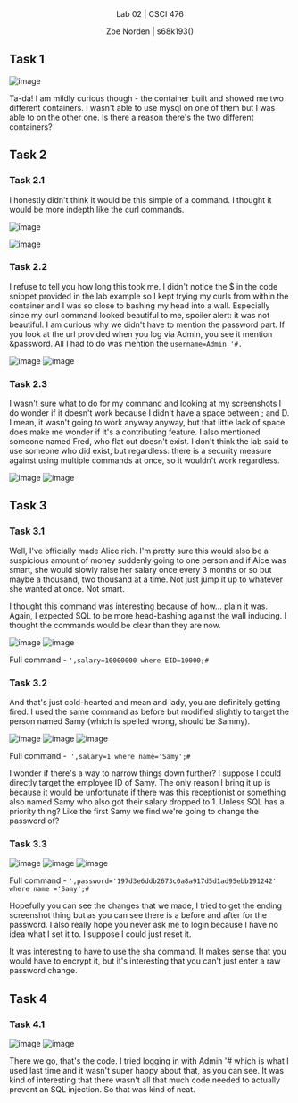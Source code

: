 
<div align="center">Lab 02 | CSCI 476
  
Zoe Norden | s68k193() 
</div>

## Task 1

![image](https://github.com/znorden17/csci-476-594-spring2021-private/blob/main/lab04/screenshots/task1.png)

Ta-da! I am mildly curious though - the container built and showed me two different containers. I wasn't able to use mysql on one of them but I was able to on the other one. Is there a reason there's the two different containers? 


## Task 2


### Task 2.1

I honestly didn't think it would be this simple of a command. I thought it would be more indepth like the curl commands. 

![image](https://github.com/znorden17/csci-476-594-spring2021-private/blob/main/lab04/screenshots/task2.1.1.png)

![image](https://github.com/znorden17/csci-476-594-spring2021-private/blob/main/lab04/screenshots/task2.1.2.png)

### Task 2.2

I refuse to tell you how long this took me. I didn't notice the $ in the code snippet provided in the lab example so I kept trying my curls from within the container and I was so close to bashing my head into a wall. Especially since my curl command looked beautiful to me, spoiler alert: it was not beautiful. I am curious why we didn't have to mention the password part. If you look at the url provided when you log via Admin, you see it mention &password. All I had to do was mention the `username=Admin '#.` 

![image](https://github.com/znorden17/csci-476-594-spring2021-private/blob/main/lab04/screenshots/task2.2.1.png)
![image](https://github.com/znorden17/csci-476-594-spring2021-private/blob/main/lab04/screenshots/task2.2.2.png)

### Task 2.3

I wasn't sure what to do for my command and looking at my screenshots I do wonder if it doesn't work because I didn't have a space between ; and D. I mean, it wasn't going to work anyway anyway, but that little lack of space does make me wonder if it's a contributing feature. I also mentioned someone named Fred, who flat out doesn't exist. I don't think the lab said to use someone who did exist, but regardless: there is a security measure against using multiple commands at once, so it wouldn't work regardless. 

![image](https://github.com/znorden17/csci-476-594-spring2021-private/blob/main/lab04/screenshots/task2.3.1.png)
![image](https://github.com/znorden17/csci-476-594-spring2021-private/blob/main/lab04/screenshots/task2.3.2.png)


## Task 3

### Task 3.1

Well, I've officially made Alice rich. I'm pretty sure this would also be a suspicious amount of money suddenly going to one person and if Aice was smart, she would slowly raise her salary once every 3 months or so but maybe a thousand, two thousand at a time. Not just jump it up to whatever she wanted at once. Not smart. 

I thought this command was interesting because of how... plain it was. Again, I expected SQL to be more head-bashing against the wall inducing. I thought the commands would be clear than they are now. 

![image](https://github.com/znorden17/csci-476-594-spring2021-private/blob/main/lab04/screenshots/task3.1.1.png)
![image](https://github.com/znorden17/csci-476-594-spring2021-private/blob/main/lab04/screenshots/task3.1.2.png)

Full command - `',salary=10000000 where EID=10000;#`

### Task 3.2

And that's just cold-hearted and mean and lady, you are definitely getting fired. I used the same command as before but modified slightly to target the person named Samy (which is spelled wrong, should be Sammy). 

![image](https://github.com/znorden17/csci-476-594-spring2021-private/blob/main/lab04/screenshots/task3.2.1.png)
![image](https://github.com/znorden17/csci-476-594-spring2021-private/blob/main/lab04/screenshots/task3.2.2.png)
![image](https://github.com/znorden17/csci-476-594-spring2021-private/blob/main/lab04/screenshots/task3.2.3.png)


Full command -` ',salary=1 where name='Samy';#`



I wonder if there's a way to narrow things down further? I suppose I could directly target the employee ID of Samy. The only reason I bring it up is because it would be unfortunate if there was this receptionist or something also named Samy who also got their salary dropped to 1. Unless SQL has a priority thing? Like the first Samy we find we're going to change the password of?


### Task 3.3

![image](https://github.com/znorden17/csci-476-594-spring2021-private/blob/main/lab04/screenshots/task3.3.1.png)
![image](https://github.com/znorden17/csci-476-594-spring2021-private/blob/main/lab04/screenshots/task3.3.2.png)
![image](https://github.com/znorden17/csci-476-594-spring2021-private/blob/main/lab04/screenshots/task3.3.3.png)

Full command - `',password='197d3e6ddb2673c0a8a917d5d1ad95ebb191242' where name ='Samy';#`


Hopefully you can see the changes that we made, I tried to get the ending screenshot thing but as you can see there is a before and after for the password. I also really hope you never ask me to login because I have no idea what I set it to. I suppose I could just reset it. 

It was interesting to have to use the sha command. It makes sense that you would have to encrypt it, but it's interesting that you can't just enter a raw password change. 


## Task 4

### Task 4.1

![image](https://github.com/znorden17/csci-476-594-spring2021-private/blob/main/lab04/screenshots/task4.1.1.png)
![image](https://github.com/znorden17/csci-476-594-spring2021-private/blob/main/lab04/screenshots/task4.1.2.png)

There we go, that's the code. I tried logging in with Admin '# which is what I used last time and it wasn't super happy about that, as you can see. It was kind of interesting that there wasn't all that much code needed to actually prevent an SQL injection. So that was kind of neat. 


